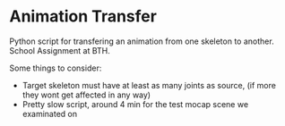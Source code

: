# Animation Transfer
Python script for transfering an animation from one skeleton to another.
School Assignment at BTH.

Some things to consider:
- Target skeleton must have at least as many joints as source, (if more they wont get affected in any way)
- Pretty slow script, around 4 min for the test mocap scene we examinated on
